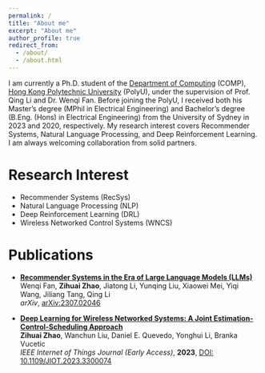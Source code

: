 ```yaml
---
permalink: /
title: "About me"
excerpt: "About me"
author_profile: true
redirect_from: 
  - /about/
  - /about.html
---
```


I am currently a Ph.D. student of the [Department of Computing](https://www.polyu.edu.hk/comp/) (COMP), [Hong Kong Polytechnic University](https://www.polyu.edu.hk/) (PolyU), under the supervision of Prof. Qing Li and Dr. Wenqi Fan. Before joining the PolyU, I received both his Master’s degree (MPhil in Electrical Engineering) and Bachelor’s degree (B.Eng. (Hons) in Electrical Engineering) from the University of Sydney in 2023 and 2020, respectively. My research interest covers Recommender Systems, Natural Language Processing, and Deep Reinforcement Learning. I am always welcoming collaboration from solid partners.

Research Interest
======
+ Recommender Systems (RecSys)
+ Natural Language Processing (NLP)
+ Deep Reinforcement Learning (DRL)
+ Wireless Networked Control Systems (WNCS) 

Publications
======
+ [**Recommender Systems in the Era of Large Language Models (LLMs)**](https://arxiv.org/abs/2307.02046)
  <br> Wenqi Fan, **Zihuai Zhao**, Jiatong Li, Yunqing Liu, Xiaowei Mei, Yiqi Wang, Jiliang Tang, Qing Li
  <br> _arXiv_, [arXiv:2307.02046](https://arxiv.org/abs/2307.02046)

+ [**Deep Learning for Wireless Networked Systems: A Joint Estimation-Control-Scheduling Approach**](https://ieeexplore.ieee.org/document/10197647)
  <br> **Zihuai Zhao**, Wanchun Liu, Daniel E. Quevedo, Yonghui Li, Branka Vucetic
  <br> _IEEE Internet of Things Journal (Early Access)_, **2023**, [DOI: 10.1109/JIOT.2023.3300074](https://ieeexplore.ieee.org/document/10197647)
